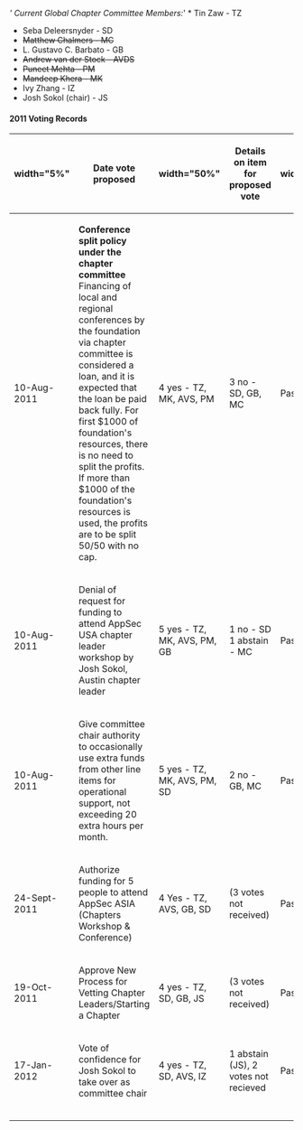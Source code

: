 *' Current Global Chapter Committee Members:*'
\* Tin Zaw - TZ

  - Seba Deleersnyder - SD
  - ~~Matthew Chalmers - MC~~
  - L. Gustavo C. Barbato - GB
  - ~~Andrew van der Stock - AVDS~~
  - ~~Puneet Mehta - PM~~
  - ~~Mandeep Khera - MK~~
  - Ivy Zhang - IZ
  - Josh Sokol (chair) - JS

#### 2011 Voting Records

<table>
<thead>
<tr class="header">
<th><p>width="5%"</p></th>
<th><p>Date vote proposed</p></th>
<th><p>width="50%"</p></th>
<th><p>Details on item for proposed vote</p></th>
<th><p>width="10%"</p></th>
<th><p>Yes Votes</p></th>
<th><p>width="10%"</p></th>
<th><p>No Votes</p></th>
<th><p>width="5%"</p></th>
<th><p>Pass/Fail</p></th>
<th><p>width="5%"</p></th>
<th><p>Decision Date</p></th>
<th><p>width="15%"</p></th>
<th><p>Thread on mailing list</p></th>
</tr>
</thead>
<tbody>
<tr class="odd">
<td><p>10-Aug-2011</p></td>
<td><p><strong>Conference split policy under the chapter committee</strong><br />
Financing of local and regional conferences by the foundation via chapter committee is considered a loan, and it is expected that the loan be paid back fully. For first $1000 of foundation's resources, there is no need to split the profits. If more than $1000 of the foundation's resources is used, the profits are to be split 50/50 with no cap.</p></td>
<td><p>4 yes - TZ, MK, AVS, PM</p></td>
<td><p>3 no - SD, GB, MC</p></td>
<td><p>Passes</p></td>
<td><p>15-Aug-2011</p></td>
<td><p><a href="https://lists.owasp.org/pipermail/global_chapter_committee/2011-August/000782.html">Email record</a></p></td>
<td></td>
<td></td>
<td></td>
<td></td>
<td></td>
<td></td>
<td></td>
</tr>
<tr class="even">
<td><p>10-Aug-2011</p></td>
<td><p>Denial of request for funding to attend AppSec USA chapter leader workshop by Josh Sokol, Austin chapter leader</p></td>
<td><p>5 yes - TZ, MK, AVS, PM, GB</p></td>
<td><p>1 no - SD<br />
1 abstain - MC</p></td>
<td><p>Passes</p></td>
<td><p>15-Aug-2011</p></td>
<td><p><a href="https://lists.owasp.org/pipermail/global_chapter_committee/2011-August/000782.html">Email record</a></p></td>
<td></td>
<td></td>
<td></td>
<td></td>
<td></td>
<td></td>
<td></td>
</tr>
<tr class="odd">
<td><p>10-Aug-2011</p></td>
<td><p>Give committee chair authority to occasionally use extra funds from other line items for operational support, not exceeding 20 extra hours per month.</p></td>
<td><p>5 yes - TZ, MK, AVS, PM, SD</p></td>
<td><p>2 no - GB, MC</p></td>
<td><p>Passes</p></td>
<td><p>15-Aug-2011</p></td>
<td><p><a href="https://lists.owasp.org/pipermail/global_chapter_committee/2011-August/000782.html">Email record</a></p></td>
<td></td>
<td></td>
<td></td>
<td></td>
<td></td>
<td></td>
<td></td>
</tr>
<tr class="even">
<td><p>24-Sept-2011</p></td>
<td><p>Authorize funding for 5 people to attend AppSec ASIA (Chapters Workshop &amp; Conference)</p></td>
<td><p>4 Yes - TZ, AVS, GB, SD</p></td>
<td><p>(3 votes not received)</p></td>
<td><p>Passes</p></td>
<td><p>27-Sept-2011</p></td>
<td><p><a href="https://lists.owasp.org/pipermail/global_chapter_committee/2011-September/000842.html">Email record</a></p></td>
<td></td>
<td></td>
<td></td>
<td></td>
<td></td>
<td></td>
<td></td>
</tr>
<tr class="odd">
<td><p>19-Oct-2011</p></td>
<td><p>Approve New Process for Vetting Chapter Leaders/Starting a Chapter</p></td>
<td><p>4 yes - TZ, SD, GB, JS</p></td>
<td><p>(3 votes not received)</p></td>
<td><p>Passes</p></td>
<td><p>19-Oct-2011</p></td>
<td><p><a href="https://lists.owasp.org/pipermail/global_chapter_committee/2011-October/000866.html">Email record</a></p></td>
<td></td>
<td></td>
<td></td>
<td></td>
<td></td>
<td></td>
<td></td>
</tr>
<tr class="even">
<td><p>17-Jan-2012</p></td>
<td><p>Vote of confidence for Josh Sokol to take over as committee chair</p></td>
<td><p>4 yes - TZ, SD, AVS, IZ</p></td>
<td><p>1 abstain (JS), 2 votes not recieved</p></td>
<td><p>Passes</p></td>
<td><p>19-Jan-2011</p></td>
<td></td>
<td></td>
<td></td>
<td></td>
<td></td>
<td></td>
<td></td>
<td></td>
</tr>
<tr class="odd">
<td></td>
<td></td>
<td></td>
<td></td>
<td></td>
<td></td>
<td></td>
<td></td>
<td></td>
<td></td>
<td></td>
<td></td>
<td></td>
<td></td>
</tr>
<tr class="even">
<td></td>
<td></td>
<td></td>
<td></td>
<td></td>
<td></td>
<td></td>
<td></td>
<td></td>
<td></td>
<td></td>
<td></td>
<td></td>
<td></td>
</tr>
<tr class="odd">
<td></td>
<td></td>
<td></td>
<td></td>
<td></td>
<td></td>
<td></td>
<td></td>
<td></td>
<td></td>
<td></td>
<td></td>
<td></td>
<td></td>
</tr>
</tbody>
</table>